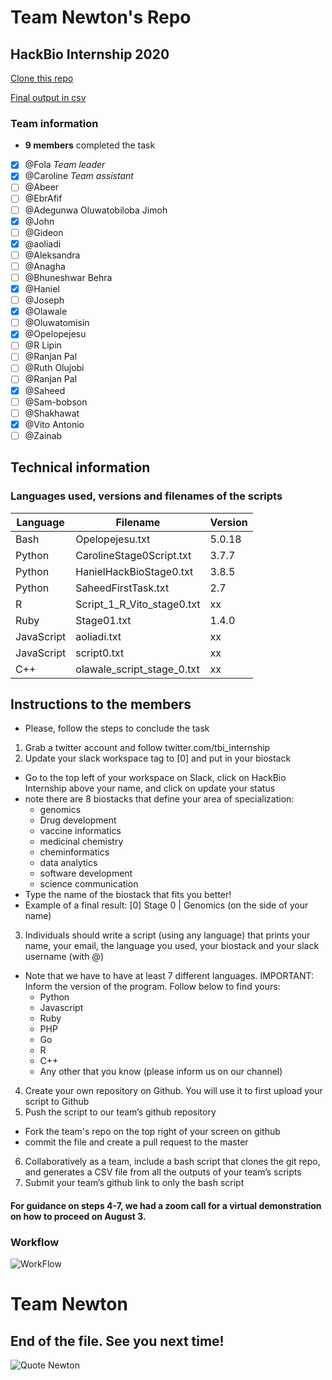 # Team Newton's Repo
## HackBio Internship 2020
[Clone this repo](https://github.com/dEnchanter/Team-Newton/blob/master/clone-generate)
 
[Final output in csv](https://github.com/dEnchanter/Team-Newton/blob/master/finaloutput.csv)

### Team information
  * **9 members** completed the task
  - [x] @Fola *Team leader*
  - [x] @Caroline *Team assistant*
  - [ ] @Abeer
  - [ ] @EbrAfif
  - [ ] @Adegunwa Oluwatobiloba Jimoh
  - [x] @John
  - [ ] @Gideon
  - [x] @aoliadi
  - [ ] @Aleksandra
  - [ ] @Anagha
  - [ ] @Bhuneshwar Behra
  - [x] @Haniel
  - [ ] @Joseph
  - [x] @Olawale
  - [ ] @Oluwatomisin
  - [x] @Opelopejesu
  - [ ] @R Lipin
  - [ ] @Ranjan Pal
  - [ ] @Ruth Olujobi
  - [ ] @Ranjan Pal
  - [x] @Saheed
  - [ ] @Sam-bobson
  - [ ] @Shakhawat
  - [x] @Vito Antonio
  - [ ] @Zainab

## Technical information
### Languages used, versions and filenames of the scripts
 
 Language | Filename | Version
------------ | ------------- | -------------
Bash | Opelopejesu.txt | 5.0.18
Python | CarolineStage0Script.txt | 3.7.7
Python | HanielHackBioStage0.txt | 3.8.5
Python | SaheedFirstTask.txt | 2.7
R | Script_1_R_Vito_stage0.txt | xx
Ruby | Stage01.txt | 1.4.0
JavaScript | aoliadi.txt | xx
JavaScript | script0.txt | xx
C++ | olawale_script_stage_0.txt | xx

## Instructions to the members
* Please, follow the steps to conclude the task

1. Grab a twitter account and follow twitter.com/tbi_internship 
2. Update your slack workspace tag to [0] and put in your biostack
  * Go to the top left of your workspace on Slack, click on HackBio Internship above your name, and click on update your status
  * note there are 8 biostacks that define your area of specialization: 
    * genomics
    * Drug development
    * vaccine informatics
    * medicinal chemistry
    * cheminformatics
    * data analytics
    * software development
    * science communication 
   * Type the name of the biostack that fits you better!
   * Example of a final result: [0] Stage 0 | Genomics (on the side of your name)
3. Individuals should write a script (using any language) that prints your name, your email, the language you used, your biostack and your slack username (with @) 
  * Note that we have to have at least 7 different languages. IMPORTANT: Inform the version of the program. Follow below to find yours:
    * Python 
    * Javascript 
    * Ruby
    * PHP
    * Go
    * R
    * C++
    * Any other that you know (please inform us on our channel)

4. Create your own repository on Github. You will use it to first upload your script to Github
5. Push the script to our team’s github repository
  * Fork the team's repo on the top right of your screen on github
  * commit the file and create a pull request to the master
6. Collaboratively as a team, include a bash script that clones the git repo, and generates a CSV file from all the outputs of your team’s scripts
7. Submit your team’s github link to ​only​ the bash script

#### For guidance on steps 4-7, we had a zoom call for a virtual demonstration on how to proceed on August 3.

### Workflow

![WorkFlow](https://github.com/carolvilas/caroline-hackbio/blob/master/Pipeline%20Task%20Stage%200.jpg)

# Team Newton
## End of the file. See you next time!
![Quote Newton](https://github.com/carolvilas/caroline-hackbio/blob/master/quote%20newton.png)
